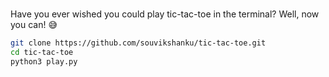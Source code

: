 #

Have you ever wished you could play tic-tac-toe in the terminal? Well, now you can! 😅

```bash
git clone https://github.com/souvikshanku/tic-tac-toe.git
cd tic-tac-toe
python3 play.py
```
